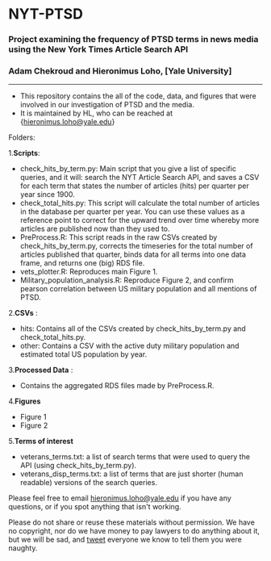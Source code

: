 # NYT-PTSD
### Project examining the frequency of PTSD terms in news media using the New York Times Article Search API
### Adam Chekroud and Hieronimus Loho, [Yale University]

----------------------------------------


- This repository contains the all of the code, data, and figures that were involved in our investigation of PTSD and the media.
- It is maintained by HL, who can be reached at {hieronimus.loho@yale.edu}



Folders:

1.**Scripts**:  
* check_hits_by_term.py: Main script that you give a list of specific queries, and it will: search the NYT Article Search API, and saves a CSV for each term that states the number of articles (hits) per quarter per year since 1900.
* check_total_hits.py: This script will calculate the total number of articles in the database per quarter per year. You can use these values as a reference point to correct for the upward trend over time whereby more articles are published now than they used to.
* PreProcess.R: This script reads in the raw CSVs created by check_hits_by_term.py, corrects the timeseries for the total number of articles published that quarter, binds data for all terms into one data frame, and returns one (big) RDS file.
* vets_plotter.R: Reproduces main Figure 1. 
* Military_population_analysis.R: Reproduce Figure 2, and confirm pearson correlation between US military population and all mentions of PTSD. 

2.**CSVs** : 
* hits: Contains all of the CSVs created by check_hits_by_term.py and check_total_hits.py.
* other: Contains a CSV with the active duty military population and estimated total US population by year. 

3.**Processed Data** :
* Contains the aggregated RDS files made by PreProcess.R.  

4.**Figures** 
* Figure 1
* Figure 2

5.**Terms of interest**
* veterans_terms.txt: a list of search terms that were used to query the API (using check_hits_by_term.py).
* veterans_disp_terms.txt: a list of terms that are just shorter (human readable) versions of the search queries.

Please feel free to email hieronimus.loho@yale.edu if you have any questions, or if you spot anything that isn't working. 

Please do not share or reuse these materials without permission.
We have no copyright, nor do we have money to pay lawyers to do anything about it,
but we will be sad, and [tweet](https://twitter.com/itschekkers) everyone we know to tell them you were naughty.
